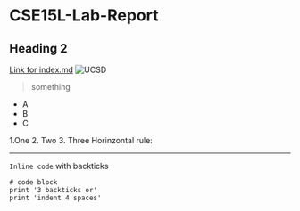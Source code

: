 # **CSE15L-Lab-Report**
## Heading 2
[Link for index.md](https://skyeyestang99.github.io/cse15l-lab-reports/index.md)
![UCSD](https://ucsdnews.ucsd.edu/news_uploads/Resized_Geisel_Library_08.31.jpg)
>something
* A
* B
* C

1.One
2. Two
3. Three
Horinzontal rule:
___
`Inline code` with backticks

```
# code block
print '3 backticks or'
print 'indent 4 spaces'
```
